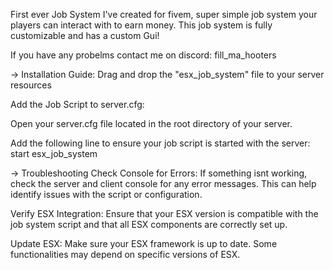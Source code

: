 First ever Job System I've created for fivem, super simple job system your players can interact with to earn money. This job system is fully customizable and has a custom Gui!

If you have any probelms contact me on discord: fill_ma_hooters

-> Installation Guide:
Drag and drop the "esx_job_system" file to your server resources

Add the Job Script to server.cfg:

Open your server.cfg file located in the root directory of your server.

Add the following line to ensure your job script is started with the server:
start esx_job_system

-> Troubleshooting
Check Console for Errors: If something isnt working, check the server and client console for any error messages. This can help identify issues with the script or configuration.

Verify ESX Integration: Ensure that your ESX version is compatible with the job system script and that all ESX components are correctly set up.

Update ESX: Make sure your ESX framework is up to date. Some functionalities may depend on specific versions of ESX.
